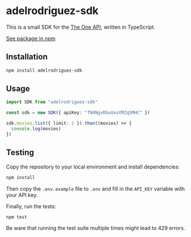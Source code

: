 # adelrodriguez-sdk

This is a small SDK for the [The One API](https://the-one-api.dev/), written in TypeScript.

[See package in npm](https://www.npmjs.com/package/adelrodriguez-sdk)

## Installation

```bash
npm install adelrodriguez-sdk
```

## Usage

```typescript
import SDK from "adelrodriguez-sdk"

const sdk = new SDK({ apiKey: "fN4NgvRGuUxoYMZqSMHC" })

sdk.movies.list({ limit: 1 }).then((movies) => {
  console.log(movies)
})
```

## Testing

Copy the repository to your local environment and install dependencies:

```bash
npm install
```

Then copy the `.env.example` file to `.env` and fill in the `API_KEY` variable with your API key.

Finally, run the tests:

```bash
npm test
```

Be ware that running the test suite multiple times might lead to 429 errors.
